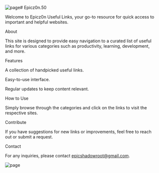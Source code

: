 ![page](https://github.com/user-attachments/assets/64f75d27-7e23-4fec-9e39-03000ff8584c)# Epicz0n.50

Welcome to Epicz0n Useful Links, your go-to resource for quick access to important and helpful websites.

About

This site is designed to provide easy navigation to a curated list of useful links for various categories such as productivity, learning, development, and more.

Features

A collection of handpicked useful links.

Easy-to-use interface.

Regular updates to keep content relevant.

How to Use

Simply browse through the categories and click on the links to visit the respective sites.

Contribute

If you have suggestions for new links or improvements, feel free to reach out or submit a request.

Contact

For any inquiries, please contact epicshadowroot@gmail.com.

![page](https://github.com/user-attachments/assets/63f45040-1a90-4494-ae39-03525837e2ea)
